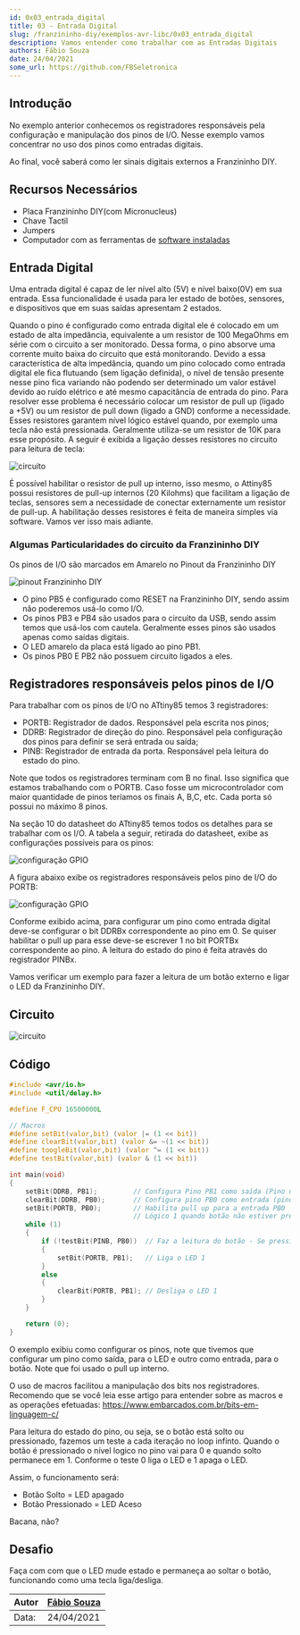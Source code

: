 ```yaml
---
id: 0x03_entrada_digital
title: 03 - Entrada Digital
slug: /franzininho-diy/exemplos-avr-libc/0x03_entrada_digital
description: Vamos entender como trabalhar com as Entradas Digitais
authors: Fábio Souza
date: 24/04/2021
some_url: https://github.com/FBSeletronica
---
```


## Introdução

No exemplo anterior conhecemos os registradores responsáveis pela configuração e manipulação dos pinos de I/O. Nesse exemplo vamos concentrar no uso dos pinos como entradas digitais.

Ao final, você saberá como ler sinais digitais externos a Franzininho DIY.

## Recursos Necessários
- Placa Franzininho DIY(com Micronucleus)
- Chave Tactil
- Jumpers
- Computador com as ferramentas de [software instaladas](/docs-franzininho-site/docs/franzininho-diy/exemplos-avr-libc/exemplos-avr-libc#ferramentas-necess%C3%A1rias)

## Entrada Digital

Uma entrada digital é capaz de ler nível alto (5V) e nível baixo(0V) em sua entrada. Essa funcionalidade é usada para ler estado de botões, sensores, e dispositivos que em suas saídas apresentam 2 estados.

Quando o pino é configurado como entrada digital ele é colocado em um estado de alta impedância, equivalente a um resistor de 100 MegaOhms em série com o circuito a ser monitorado. Dessa forma, o pino absorve uma corrente muito baixa do circuito que está monitorando. Devido a essa característica de alta impedância, quando um pino colocado como entrada digital ele fica flutuando (sem ligação definida), o nível de tensão presente nesse pino fica variando não podendo ser determinado um valor estável devido ao ruído elétrico e até mesmo capacitância de entrada do pino. Para resolver esse problema é necessário colocar um resistor de pull up (ligado a +5V) ou um resistor de pull down (ligado a GND) conforme a necessidade. Esses resistores garantem nível lógico estável quando, por exemplo uma tecla não está pressionada. Geralmente utiliza-se um resistor de 10K para esse propósito. A seguir é exibida a ligação desses resistores no circuito para leitura de tecla:

![circuito](img/0x03/pull-up-pull-down.jpg)

É possível habilitar o resistor de pull up interno, isso mesmo, o Attiny85 possui resistores de pull-up internos (20 Kilohms) que facilitam a ligação de teclas, sensores sem a necessidade de conectar externamente um resistor de pull-up. A habilitação desses resistores é feita de maneira simples via software. Vamos ver isso mais adiante.

### Algumas Particularidades do circuito da Franzininho DIY

Os pinos de I/O são marcados em Amarelo no Pinout da Franzininho DIY

![pinout Franzininho DIY](img/0x00/Pinagem-Franzininho-DIY-V2RV2.png)

- O pino PB5 é configurado como RESET na Franzininho DIY, sendo assim não poderemos usá-lo como I/O.
- Os pinos PB3 e PB4 são usados para o circuito da USB, sendo assim temos que usá-los com cautela. Geralmente esses pinos são usados apenas como saídas digitais.
- O LED amarelo da placa está ligado ao pino PB1.
- Os pinos PB0 E PB2 não possuem circuito ligados a eles.

## Registradores responsáveis pelos pinos de I/O

Para trabalhar com os pinos de I/O no ATtiny85 temos 3 registradores:
- PORTB: Registrador de dados. Responsável pela escrita nos pinos;
- DDRB: Registrador de direção do pino. Responsável pela configuração dos pinos para definir se será entrada ou saída;
- PINB: Registrador de entrada da porta. Responsável pela leitura do estado do pino.

Note que todos os registradores terminam com B no final. Isso significa que estamos trabalhando com o PORTB. Caso fosse um microcontrolador com maior quantidade de pinos teríamos os finais A, B,C, etc. Cada porta só possui no máximo 8 pinos.

Na seção 10 do datasheet do ATtiny85 temos todos os detalhes para se trabalhar com os I/O. A tabela a seguir, retirada do datasheet, exibe as configurações possíveis para os pinos:

![configuração GPIO](img/0x02/config-gpio.png)

A figura abaixo exibe os registradores responsáveis pelos pino de I/O do PORTB:

![configuração GPIO](img/0x02/registradores-port-B.png)

Conforme exibido acima, para configurar um pino como entrada digital deve-se configurar o bit DDRBx correspondente ao pino em 0. Se quiser habilitar o pull up para esse deve-se escrever 1 no bit PORTBx correspondente ao pino. A leitura do estado do pino é feita através do registrador PINBx.

Vamos verificar um exemplo para fazer a leitura de um botão externo e ligar o LED da Franzininho DIY.

## Circuito

![circuito](img/0x03/circuito.png)

## Código

```c
#include <avr/io.h>
#include <util/delay.h>

#define F_CPU 16500000L

// Macros
#define setBit(valor,bit) (valor |= (1 << bit))
#define clearBit(valor,bit) (valor &= ~(1 << bit))
#define toogleBit(valor,bit) (valor ^= (1 << bit))
#define testBit(valor,bit) (valor & (1 << bit))

int main(void)
{
    setBit(DDRB, PB1);         // Configura Pino PB1 como saída (Pino do LED)
    clearBit(DDRB, PB0);       // Configura pino PB0 como entrada (pino do Botão)
    setBit(PORTB, PB0);        // Habilita pull up para a entrada PB0
                               // Lógico 1 quando botão não estiver pressionado
    while (1)
    {
        if (!testBit(PINB, PB0))  // Faz a leitura do botão - Se pressionado
        {
            setBit(PORTB, PB1);   // Liga o LED 1
        }
        else
        {
            clearBit(PORTB, PB1); // Desliga o LED 1
        }
    }

    return (0);
}
```

O exemplo exibiu como configurar os pinos, note que tivemos que configurar um pino como saída, para o LED e outro como entrada, para o botão. Note que foi usado o pull up interno.

O uso de macros facilitou a manipulação dos bits nos registradores. Recomendo que se você leia esse artigo para entender sobre as macros e as operações efetuadas: https://www.embarcados.com.br/bits-em-linguagem-c/

Para leitura do estado do pino, ou seja, se o botão está solto ou pressionado, fazemos um teste a cada iteração no loop infinto. Quando o botão é pressionado o nível logico no pino vai para 0 e quando solto permanece em 1. Conforme o teste 0 liga o LED e 1 apaga o LED.

Assim, o funcionamento será:
- Botão Solto = LED apagado
- Botão Pressionado = LED Aceso

Bacana, não?

## Desafio

Faça com com que o LED mude estado e permaneça ao soltar o botão, funcionando como uma tecla liga/desliga.

| Autor | [Fábio Souza](https://github.com/FBSeletronica) |
|-------|-------------|
| Data: | 24/04/2021  |
